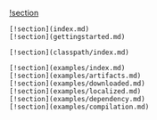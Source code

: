 [!section](../index.md)

```Package details
[!section](index.md)
[!section](gettingstarted.md)
```

```Classpath
[!section](classpath/index.md)
```

```Examples
[!section](examples/index.md)
[!section](examples/artifacts.md)
[!section](examples/downloaded.md)
[!section](examples/localized.md)
[!section](examples/dependency.md)
[!section](examples/compilation.md)
```

